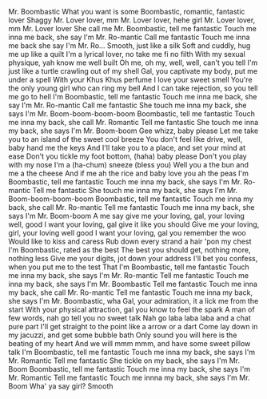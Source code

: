 Mr. Boombastic
What you want is some Boombastic, romantic, fantastic lover
Shaggy
Mr. Lover lover, mm
Mr. Lover lover, hehe girl
Mr. Lover lover, mm
Mr. Lover lover
She call me Mr. Boombastic, tell me fantastic
Touch me inna me back, she say I'm Mr. Ro-mantic
Call me fantastic
Touch me inna me back she say I'm Mr. Ro...
Smooth, just like a silk
Soft and cuddly, hug me up like a quilt
I'm a lyrical lover, no take me fi no filth
With my sexual physique, yah know me well built
Oh me, oh my, well, well, can't you tell
I'm just like a turtle crawling out of my shell
Gal, you captivate my body, put me under a spell
With your Khus Khus perfume I love your sweet smell
You're the only young girl who can ring my bell
And I can take rejection, so you tell me go to hell
I'm Boombastic, tell me fantastic
Touch me inna me back, she say I'm Mr. Ro-mantic
Call me fantastic
She touch me inna my back, she says I'm Mr. Boom-boom-boom-boom
Boombastic, tell me fantastic
Touch me inna my back, she call Mr. Romantic
Tell me fantastic
She touch me inna my back, she says I'm Mr. Boom-boom
Gee whizz, baby please
Let me take you to an island of the sweet cool breeze
You don't feel like drive, well, baby hand me the keys
And I'll take you to a place, and set your mind at ease
Don't you tickle my foot bottom, (haha) baby please
Don't you play with my nose I'm a (ha-chum) sneeze (bless you)
Well you a the bun and me a the cheese
And if me ah the rice and baby love you ah the peas
I'm Boombastic, tell me fantastic
Touch me inna my back, she says I'm Mr. Ro-mantic
Tell me fantastic
She touch me inna my back, she says I'm Mr. Boom-boom-boom-boom
Boombastic, tell me fantastic
Touch me inna my back, she call Mr. Ro-mantic
Tell me fantastic
Touch me inna my back, she says I'm Mr. Boom-boom
A me say give me your loving, gal, your loving well, good
I want your loving, gal give it like you should
Give me your loving, girl, your loving well good
I want your loving, gal you remember the woo
Would like to kiss and caress
Rub down every strand a hair 'pon my chest
I'm Boombastic, rated as the best
The best you should get, nothing more, nothing less
Give me your digits, jot down your address
I'll bet you confess, when you put me to the test
That I'm Boombastic, tell me fantastic
Touch me inna my back, she says I'm Mr. Ro-mantic
Tell me fantastic
Touch me inna my back, she says I'm Mr. Boombastic
Tell me fantastic
Touch me inna my back, she call Mr. Ro-mantic
Tell me fantastic
Touch me inna my back, she says I'm Mr. Boombastic, wha
Gal, your admiration, it a lick me from the start
With your physical attraction, gal you know to feel the spark
A man of few words, nah go tell you no sweet talk
Nah go laba laba laba and a chat pure part
I'll get straight to the point like a arrow or a dart
Come lay down in my jacuzzi, and get some bubble bath
Only sound you will here is the beating of my heart
And we will mmm mmm, and have some sweet pillow talk
I'm Boombastic, tell me fantastic
Touch me inna my back, she says I'm Mr. Romantic
Tell me fantastic
She tickle on my back, she says I'm Mr. Boom
Boombastic, tell me fantastic
Touch me inna my back, she says I'm Mr. Romantic
Tell me fantastic
Touch me innna my back, she says I'm Mr. Boom
Wha' ya say girl?
Smooth

